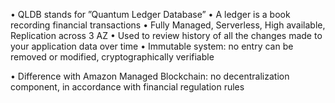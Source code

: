 • QLDB stands for ”Quantum Ledger Database”
• A ledger is a book recording financial transactions
• Fully Managed, Serverless, High available, Replication across 3 AZ
• Used to review history of all the changes made to your application data over time
• Immutable system: no entry can be removed or modified, cryptographically verifiable

• Difference with Amazon Managed Blockchain: no decentralization component, in accordance with
financial regulation rules
